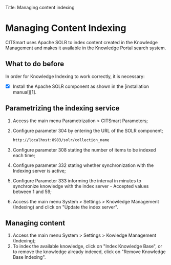 Title: Managing content indexing

# Managing Content Indexing

CITSmart uses Apache SOLR to index content created in the Knowledge Management and makes it available in the Knowledge Portal search system.

## What to do before

In order for Knowledge Indexing to work correctly, it is necessary:

* [x] Install the Apache SOLR component as shown in the [installation manual][1].

## Parametrizing the indexing service

1. Access the main menu Parametrization > CITSmart Parameters;
2. Configure parameter 304 by entering the URL of the SOLR component;

    ```sh
    http://localhost:8983/solr/collection_name
    ```

3. Configure parameter 308 stating the number of items to be indexed each time;
4. Configure parameter 332 stating whether synchronization with the Indexing server is active;
5. Configure Parameter 333 informing the interval in minutes to synchronize knowledge with the index server - Accepted values between 1 and 59;  
6. Access the main menu System > Settings > Knowledge Management (Indexing) and click on "Update the index server".

## Managing content

1. Access the main menu System > Settings > Kowledge Management (Indexing);
2. To index the available knowledge, click on "Index Knowledge Base", or to remove the knowledge already indexed, click on "Remove 
Knowledge Base Indexing".


<!-- !!! tip "About"

    <b>Product/Version:</b> CITSmart | 9.00 &nbsp;&nbsp;
    <b>Updated:</b>06/25/2021

[1]:/en-us/citsmart-platform-9/get-started/installation-and-upgrade/download-software.html#servidor-de-indexacao-apache-solr_1
